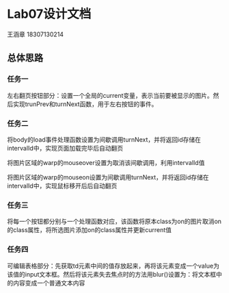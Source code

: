 # Lab07设计文档

王涵章 18307130214

## 总体思路

### 任务一

左右翻页按钮部分：设置一个全局的current变量，表示当前要被显示的图片。然后实现trunPrev和turnNext函数，用于左右按钮的事件。

### 任务二

将body的load事件处理函数设置为间歇调用turnNext，并将返回id存储在intervalId中，实现页面加载完毕后自动翻页

将图片区域的warp的mouseover设置为取消该间歇调用，利用intervalId值

将图片区域的warp的mouseon设置为间歇调用turnNext，并将返回id存储在intervalId中，实现鼠标移开后后自动翻页

### 任务三

将每一个按钮都分别与一个处理函数对应，该函数将原本class为on的图片取消on的class属性，将所选图片添加on的class属性并更新current值


### 任务四

可编辑表格部分：先获取td元素中间的值存放起来，再将该元素变成一个value为该值的input文本框。然后将该元素失去焦点时的方法用blur()设置为：将文本框中的内容变成一个普通文本内容